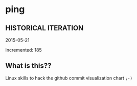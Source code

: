 # ping

## HISTORICAL ITERATION
2015-05-21

Incremented: 185

## What is this?? 
Linux skills to hack the github commit visualization chart `;-)`
